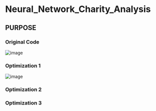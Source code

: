 # Neural_Network_Charity_Analysis

## **PURPOSE**


### Original Code

![image](https://user-images.githubusercontent.com/79073778/131237079-ba9c6e76-870e-4286-bafb-2f3f8e41ebc8.png)


### Optimization 1

![image](https://user-images.githubusercontent.com/79073778/131237258-ad829a5c-2045-4f8d-a9c5-5a8e7dc23d92.png)


### Optimization  2



### Optimization 3
